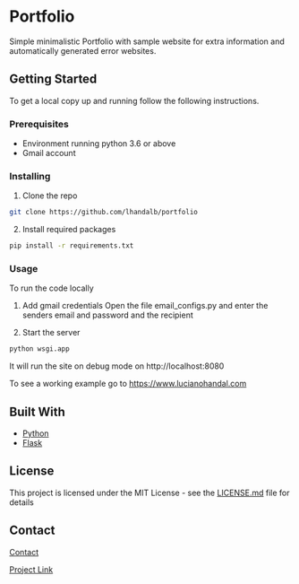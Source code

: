 # Portfolio

Simple minimalistic Portfolio with sample website for extra information and automatically generated error websites.

## Getting Started

To get a local copy up and running follow the following instructions.

### Prerequisites

- Environment running python 3.6 or above
- Gmail account

### Installing

1. Clone the repo
```sh
git clone https://github.com/lhandalb/portfolio
```

2. Install required packages
```sh
pip install -r requirements.txt
```

### Usage

To run the code locally

1. Add gmail credentials
Open the file email_configs.py and enter the senders email and password and the recipient

2. Start the server
```sh
python wsgi.app
```

It will run the site on debug mode on http://localhost:8080


To see a working example go to https://www.lucianohandal.com

## Built With

* [Python](https://www.python.org/)
* [Flask](https://flask.palletsprojects.com/en/1.1.x/)

## License

This project is licensed under the MIT License - see the [LICENSE.md](LICENSE.md) file for details

## Contact

[Contact](https://www.lucianohandal.com/?contact)

[Project Link](https://github.com/lhandalb/tinderBot)
